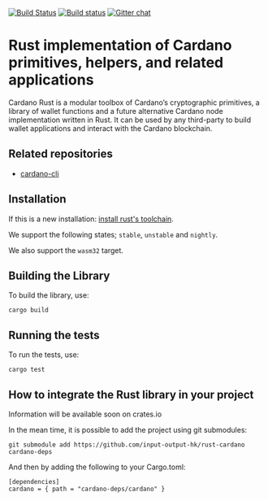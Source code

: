 [![Build Status](https://travis-ci.org/input-output-hk/rust-cardano.svg?branch=master)](https://travis-ci.org/input-output-hk/rust-cardano)
[![Build status](https://ci.appveyor.com/api/projects/status/owl4qu760o6r0g1o?svg=true)](https://ci.appveyor.com/project/input-output-hk/rust-cardano)
[![Gitter chat](https://img.shields.io/badge/gitter-join%20chat%20%E2%86%92-brightgreen.svg)](https://gitter.im/input-output-hk/Cardano-Rust)

# Rust implementation of Cardano primitives, helpers, and related applications
Cardano Rust is a modular toolbox of Cardano’s cryptographic primitives, a library of wallet functions and a future alternative Cardano node implementation written in Rust. It can be used by any third-party to build wallet applications and interact with the Cardano blockchain. 

## Related repositories

* [cardano-cli](https://github.com/input-output-hk/cardano-cli)

## Installation

If this is a new installation:
[install rust's toolchain](https://www.rust-lang.org/en-US/install.html).

We support the following states; `stable`, `unstable` and `nightly`.

We also support the `wasm32` target.

## Building the Library

To build the library, use:

```
cargo build
```

## Running the tests

To run the tests, use:

```
cargo test
```

## How to integrate the Rust library in your project

Information will be available soon on crates.io

In the mean time, it is possible to add the project using git submodules:

```git submodule add https://github.com/input-output-hk/rust-cardano cardano-deps```

And then by adding the following to your Cargo.toml:

```
[dependencies]
cardano = { path = "cardano-deps/cardano" }
```
